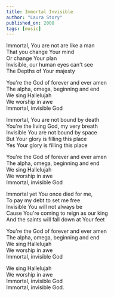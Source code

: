 ```yaml
---
title: Immortal Invisible
author: "Laura Story"
published_on: 2008
tags: [music]
---
```


Immortal, You are not are like a man   
That you change Your mind   
Or change Your plan   
Invisible, our human eyes can't see   
The Depths of Your majesty   

You're the God of forever and ever amen   
The alpha, omega, beginning and end   
We sing Hallelujah   
We worship in awe   
Immortal, invisible God   

Immortal, You are not bound by death   
You're the living God, my very breath   
Invisible You are not bound by space   
But Your glory is filling this place   
Yes Your glory is filling this place   

You're the God of forever and ever amen   
The alpha, omega, beginning and end   
We sing Hallelujah   
We worship in awe   
Immortal, invisible God   

Immortal yet You once died for me,   
To pay my debt to set me free   
Invisible You will not always be   
Cause You're coming to reign as our king   
And the saints will fall down at Your feet   

You're the God of forever and ever amen   
The alpha, omega, beginning and end   
We sing Hallelujah   
We worship in awe   
Immortal, invisible God   

We sing Hallelujah   
We worship in awe   
Immortal, invisible God   
Immortal, invisible God.   